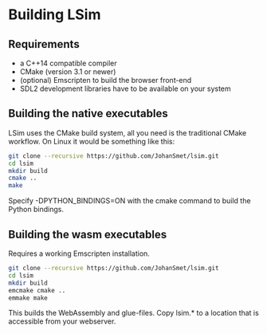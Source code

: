 # Building LSim

## Requirements

- a C++14 compatible compiler
- CMake (version 3.1 or newer)
- (optional) Emscripten to build the browser front-end
- SDL2 development libraries have to be available on your system

## Building the native executables

LSim uses the CMake build system, all you need is the traditional CMake workflow. On Linux it would be something like this:

```bash
git clone --recursive https://github.com/JohanSmet/lsim.git
cd lsim
mkdir build
cmake ..
make
```

Specify -DPYTHON_BINDINGS=ON with the cmake command to build the Python bindings.

## Building the wasm executables

Requires a working Emscripten installation.

```bash
git clone --recursive https://github.com/JohanSmet/lsim.git
cd lsim
mkdir build
emcmake cmake ..
emmake make
```

This builds the WebAssembly and glue-files. Copy lsim.* to a location that is accessible from your webserver.